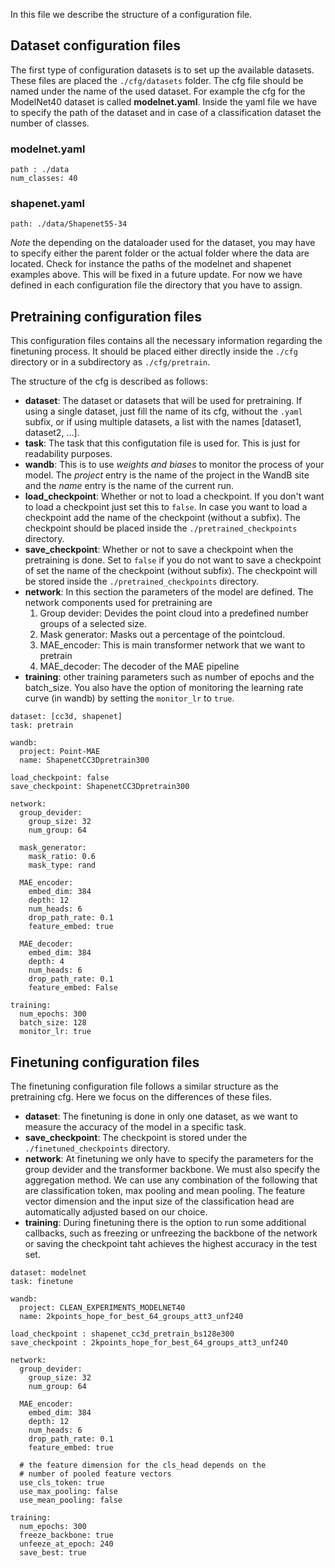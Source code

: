In this file we describe the structure of a configuration file. 

## Dataset configuration files
The first type of configuration datasets is to set up the available datasets. These files are placed the ```./cfg/datasets``` folder. 
The cfg file should be named under the name of the used dataset. For example the cfg for the ModelNet40 dataset is called **modelnet.yaml**.
Inside the yaml file we have to specify the path of the dataset and in case of a classification dataset the number of classes. 

### modelnet.yaml
```
path : ./data
num_classes: 40
```
### shapenet.yaml
```
path: ./data/Shapenet55-34
```

*Note* the depending on the dataloader used for the dataset, you may have to specify either the parent folder or the actual folder where the data are located. Check for instance the paths of the modelnet and shapenet examples above. This will be fixed in a future update. For now we have defined in each configuration file the directory that you have to assign. 

## Pretraining configuration files
This configuration files contains all the necessary information regarding the finetuning process. It should be placed either directly inside the ```./cfg``` directory or in a subdirectory as ```./cfg/pretrain```. 

The structure of the cfg is described as follows:
 - **dataset**: The dataset or datasets that will be used for pretraining. If using a single dataset, just fill the name of its cfg, without the ```.yaml``` subfix, or if using multiple datasets, a list with the names [dataset1, dataset2, ...].
 - **task**: The task that this configutation file is used for. This is just for readability purposes. 
 - **wandb**: This is to use *weights and biases* to monitor the process of your model. The *project* entry is the name of the project in the WandB site and the *name* entry is the name of the current run. 
 - **load_checkpoint**: Whether or not to load a checkpoint. If you don't want to load a checkpoint just set this to ```false```. In case you want to load a checkpoint add the name of the checkpoint (without a subfix). The checkpoint should be placed inside the ```./pretrained_checkpoints``` directory. 
 - **save_checkpoint**: Whether or not to save a checkpoint when the pretraining is done. Set to ```false``` if you do not want to save a checkpoint of set the name of the checkpoint (without subfix). The checkpoint will be stored inside the ```./pretrained_checkpoints``` directory. 
 - **network**: In this section the parameters of the model are defined. The network components used for pretraining are 
    1. Group devider: Devides the point cloud into a predefined number groups of a selected size. 
    2. Mask generator: Masks out a percentage of the pointcloud.
    3. MAE_encoder: This is main transformer network that we want to pretrain
    4. MAE_decoder: The decoder of the MAE pipeline
 - **training**: other training parameters such as number of epochs and the batch_size. You also have the option of monitoring the learning rate curve (in wandb) by setting the ```monitor_lr``` to ```true```.

```
dataset: [cc3d, shapenet]
task: pretrain

wandb:
  project: Point-MAE
  name: ShapenetCC3Dpretrain300

load_checkpoint: false
save_checkpoint: ShapenetCC3Dpretrain300

network:
  group_devider: 
    group_size: 32
    num_group: 64
  
  mask_generator:
    mask_ratio: 0.6
    mask_type: rand

  MAE_encoder: 
    embed_dim: 384
    depth: 12
    num_heads: 6
    drop_path_rate: 0.1
    feature_embed: true

  MAE_decoder:
    embed_dim: 384 
    depth: 4 
    num_heads: 6
    drop_path_rate: 0.1
    feature_embed: False

training: 
  num_epochs: 300
  batch_size: 128
  monitor_lr: true
```


## Finetuning configuration files

The finetuning configuration file follows a similar structure as the pretraining cfg. 
Here we focus on the differences of these files. 

- **dataset**: The finetuning is done in only one dataset, as we want to measure the accuracy of the model in a specific task. 
- **save_checkpoint**: The checkpoint is stored under the ```./finetuned_checkpoints``` directory. 
- **network**: At finetuning we only have to specify the parameters for the group devider and the transformer backbone. We must also specify the aggregation method. We can use any combination of the following that are classification token, max pooling and mean pooling. The feature vector dimension and the input size of the classification head are automatically adjusted based on our choice. 
- **training**: During finetuning there is the option to run some additional callbacks, such as freezing or unfreezing the backbone of the network or saving the checkpoint taht achieves the highest accuracy in the test set. 


```
dataset: modelnet
task: finetune

wandb:
  project: CLEAN_EXPERIMENTS_MODELNET40
  name: 2kpoints_hope_for_best_64_groups_att3_unf240

load_checkpoint : shapenet_cc3d_pretrain_bs128e300
save_checkpoint : 2kpoints_hope_for_best_64_groups_att3_unf240

network:
  group_devider: 
    group_size: 32
    num_group: 64

  MAE_encoder: 
    embed_dim: 384
    depth: 12
    num_heads: 6
    drop_path_rate: 0.1
    feature_embed: true
  
  # the feature dimension for the cls_head depends on the 
  # number of pooled feature vectors
  use_cls_token: true
  use_max_pooling: false
  use_mean_pooling: false

training: 
  num_epochs: 300
  freeze_backbone: true
  unfeeze_at_epoch: 240
  save_best: true
```
